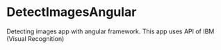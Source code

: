 # DetectImagesAngular
Detecting images app with angular framework. This app uses API of IBM (Visual Recognition)

